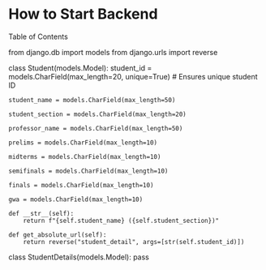 # How to Start Backend 
  Table of Contents

from django.db import models
from django.urls import reverse

class Student(models.Model):
    student_id = models.CharField(max_length=20, unique=True)  # Ensures unique student ID
    
    student_name = models.CharField(max_length=50)
    
    student_section = models.CharField(max_length=20)
    
    professor_name = models.CharField(max_length=50)
    
    prelims = models.CharField(max_length=10)
    
    midterms = models.CharField(max_length=10)
    
    semifinals = models.CharField(max_length=10)
    
    finals = models.CharField(max_length=10)
    
    gwa = models.CharField(max_length=10)

    def __str__(self):
        return f"{self.student_name} ({self.student_section})"

    def get_absolute_url(self):
        return reverse("student_detail", args=[str(self.student_id)])
class StudentDetails(models.Model):
    pass





